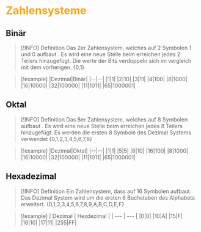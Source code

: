 # <font color = "orange">Zahlensysteme</font>

## Binär
>[!INFO] Definition
>Das 2er Zahlensystem, welches auf 2 Symbolen 1 und 0 aufbaut . 
>Es wird eine neue Stelle beim erreichen jedes 2 Teilers hinzugefügt.
>Die werte der Bits verdoppeln sich im vergleich mit dem vorherigen.
>{0,1}


>[!example]
>|Dezimal|Binär|
>|--|--|
>|1|1|
>|2|10|
>|3|11|
>|4|100|
>|8|1000|
>|16|10000|
>|32|100000|
>|11|1011|
>|65|1000001|


## Oktal
>[!INFO] Definition
>Das 8er Zahlensystem, welches auf 8 Symbolen aufbaut . 
>Es wird eine neue Stelle beim erreichen jedes 8 Teilers hinzugefügt.
>Es werden die ersten 8 Symbole des Dezimal Systems verwendet
>{0,1,2,3,4,5,6,7,8}

>[!example]
> |Dezimal|Oktal|
>|--|--|
>|1|1|
>|5|5|
>|8|10|
>|16|100|
>|8|1000|
>|16|10000|
>|32|100000|
>|11|1011|
>|65|1000001|
## Hexadezimal
 
>[!INFO] Definition
>Ein Zahlensystem, dass auf 16 Symbolen aufbaut.
>Das Dezimal System wird um die ersten 6 Buchstaben des Alphabets erweitert.
>{0,1,2,3,4,5,6,7,8,9,A,B,C,D,E,F}

>[!example]
>| Dezimal | Hexdezimal |
>| --- | --- |
>|0|0|
>|10|A|
>|15|F|
>|16|10|
|17|11|
|255|FF|

